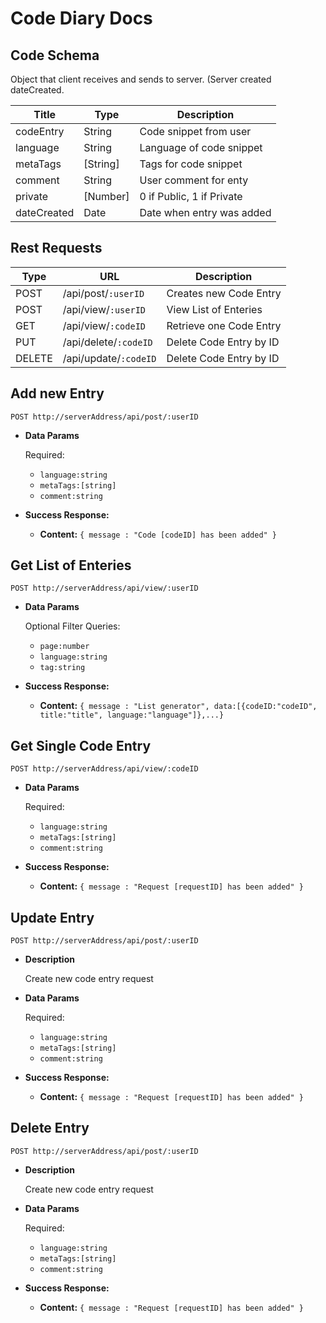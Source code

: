 # Code Diary Docs

## Code Schema

Object that client receives and sends to server.
(Server created dateCreated.

Title | Type | Description
| ------------- | ------------- | ------------- | 
codeEntry | String | Code snippet from user
language | String | Language of code snippet
metaTags | [String] | Tags for code snippet
comment | String | User comment for enty
private | [Number] | 0 if Public, 1 if Private
dateCreated | Date | Date when entry was added

## Rest Requests

Type | URL | Description
| ------------- | ------------- | ------------- |
POST | /api/post/`:userID` | Creates new Code Entry
POST | /api/view/`:userID` | View List of Enteries
GET | /api/view/`:codeID` | Retrieve one Code Entry
PUT | /api/delete/`:codeID` | Delete Code Entry by ID
DELETE | /api/update/`:codeID` | Delete Code Entry by ID 

## Add new Entry
`POST http://serverAddress/api/post/:userID`

* **Data Params**

	Required:
    * `language:string`
    * `metaTags:[string]`
    * `comment:string`

* **Success Response:**

  * **Content:** `{ message : "Code [codeID] has been added" }`

## Get List of Enteries
`POST http://serverAddress/api/view/:userID`
    
* **Data Params**

	Optional Filter Queries:
    * `page:number`
    * `language:string`
    * `tag:string`

* **Success Response:**

  * **Content:** `{ message : "List generator", data:[{codeID:"codeID", title:"title", language:"language"]},...}`

## Get Single Code Entry
`POST http://serverAddress/api/view/:codeID`

* **Data Params**

	Required:
    * `language:string`
    * `metaTags:[string]`
    * `comment:string`

* **Success Response:**

  * **Content:** `{ message : "Request [requestID] has been added" }`

## Update Entry
`POST http://serverAddress/api/post/:userID`

* **Description**

	Create new code entry request
    

* **Data Params**

	Required:
    * `language:string`
    * `metaTags:[string]`
    * `comment:string`

* **Success Response:**

  * **Content:** `{ message : "Request [requestID] has been added" }`

## Delete Entry
`POST http://serverAddress/api/post/:userID`

* **Description**

	Create new code entry request
    

* **Data Params**

	Required:
    * `language:string`
    * `metaTags:[string]`
    * `comment:string`

* **Success Response:**

  * **Content:** `{ message : "Request [requestID] has been added" }`
